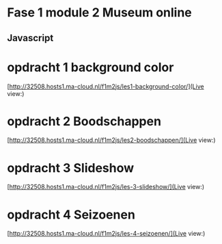 # Fase 1 module 2 Museum online
## Javascript

# opdracht 1 background color
[http://32508.hosts1.ma-cloud.nl/f1m2js/les1-background-color/](Live view:)

# opdracht 2 Boodschappen
[http://32508.hosts1.ma-cloud.nl/f1m2js/les2-boodschappen/](Live view:)

# opdracht 3 Slideshow
[http://32508.hosts1.ma-cloud.nl/f1m2js/les-3-slideshow/](Live view:)

# opdracht 4 Seizoenen
[http://32508.hosts1.ma-cloud.nl/f1m2js/les-4-seizoenen/](Live view:)